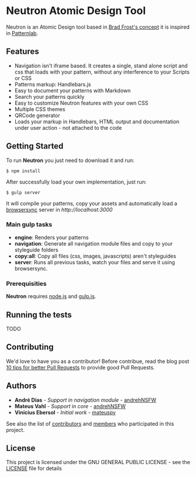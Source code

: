 # Neutron Atomic Design Tool

Neutron is an Atomic Design tool based in [Brad Frost's concept](http://bradfrost.com/blog/post/atomic-web-design/) it is inspired in [Patternlab](http://patternlab.io/).

## Features

* Navigation isn't iframe based. It creates a single, stand alone script and css that loads with your pattern, without any interference to your Scripts or CSS
* Patterns markup: Handlebars.js
* Easy to document your patterns with Markdown
* Search your patterns quickly
* Easy to customize Neutron features with your own CSS
* Multiple CSS themes
* QRCode generator
* Loads your markup in Handlebars, HTML output and documentation under user action - not attached to the code

## Getting Started

To run **Neutron** you just need to download it and run:

    $ npm install

After successfully load your own implementation, just run:

    $ gulp server

It will compile your patterns, copy your assets and automatically load a [browsersync](https://www.browsersync.io/) server in *http://localhost:3000*

### Main gulp tasks

* **engine**: Renders your patterns
* **navigation**: Generate all navigation module files and copy to your styleguide folders
* **copy:all**: Copy all files (css, images, javascripts) aren't styleguides
* **server**: Runs all previous tasks, watch your files and serve it using browsersync.

### Prerequisities

**Neutron** requires [node.js](https://nodejs.org/) and [gulp.js](http://gulpjs.com/).

## Running the tests

TODO

## Contributing

We'd love to have you as a contributor! Before contribue, read the blog post [10 tips for better Pull Requests](http://blog.ploeh.dk/2015/01/15/10-tips-for-better-pull-requests/) to provide good Pull Requests.

## Authors

* **André Dias** - *Support in navigation module* - [andrehNSFW](https://github.com/andrehNSFW)
* **Mateus Vahl** - *Support in core* - [andrehNSFW](https://github.com/andrehNSFW)
* **Vinícius Ebersol** - *Initial work* - [mateuspv](https://github.com/mateuspv)

See also the list of [contributors](https://github.com/vebersol/neutron/graphs/contributors) and [members](https://github.com/vebersol/neutron/network/members) who participated in this project.

## License

This project is licensed under the GNU GENERAL PUBLIC LICENSE - see the [LICENSE](LICENSE) file for details
